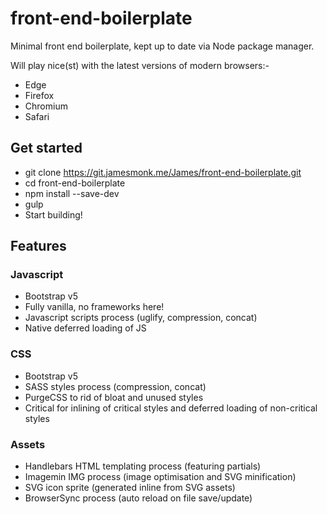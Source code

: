 # front-end-boilerplate
Minimal front end boilerplate, kept up to date via Node package manager.

Will play nice(st) with the latest versions of modern browsers:-
* Edge
* Firefox
* Chromium
* Safari

## Get started
* git clone https://git.jamesmonk.me/James/front-end-boilerplate.git
* cd front-end-boilerplate
* npm install --save-dev
* gulp
* Start building!

## Features

### Javascript
* Bootstrap v5
* Fully vanilla, no frameworks here!
* Javascript scripts process (uglify, compression, concat)
* Native deferred loading of JS

### CSS
* Bootstrap v5
* SASS styles process (compression, concat)
* PurgeCSS to rid of bloat and unused styles
* Critical for inlining of critical styles and deferred loading of non-critical styles

### Assets
* Handlebars HTML templating process (featuring partials)
* Imagemin IMG process (image optimisation and SVG minification)
* SVG icon sprite (generated inline from SVG assets)
* BrowserSync process (auto reload on file save/update)
